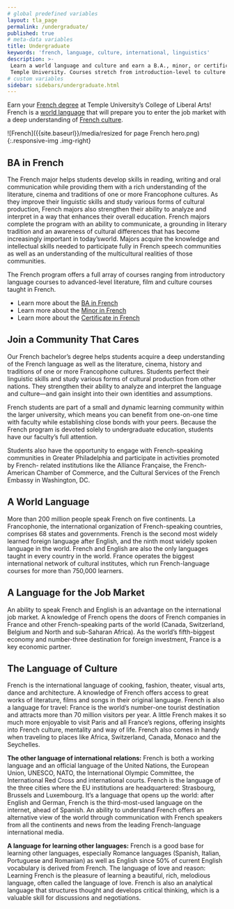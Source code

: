 ```yaml
---
# global predefined variables
layout: tla_page
permalink: /undergraduate/
published: true
# meta-data variables
title: Undergraduate
keywords: 'french, language, culture, international, linguistics'
description: >-
 Learn a world language and culture and earn a B.A., minor, or certificate in French at
 Temple University. Courses stretch from introduction-level to culture & literature.
# custom variables
sidebar: sidebars/undergraduate.html
---
```

Earn your [French degree](#ba-in-french) at Temple University’s College of Liberal Arts! French is a [world language](#a-world-language) that will prepare you to enter the job market with a deep understanding of [French culture](#the-language-of-culture).

![French]({{site.baseurl}}/media/resized for page French hero.png){:.responsive-img .img-right}
## BA in French
The French major helps students develop skills in reading, writing and oral communication while providing them with a rich understanding of the literature, cinema and traditions of one or more Francophone cultures. As they improve their linguistic skills and study various forms of cultural production, French majors also strengthen their ability to analyze and interpret in a way that enhances their overall education. French majors complete the program with an ability to communicate, a grounding in literary tradition and an awareness of cultural differences that has become increasingly important in today’sworld. Majors acquire the knowledge and intellectual skills needed to participate fully in French speech communities as well as an understanding of the multicultural realities of those communities.

The French program offers a full array of courses ranging from introductory language courses to advanced-level literature, film and culture courses taught in French.

- Learn more about the [BA in French](https://www.temple.edu/academics/degree-programs/french-major-la-fren-ba)<br>
- Learn more about the [Minor in French](http://bulletin.temple.edu/undergraduate/liberal-arts/french/minor-french/)<br>
- Learn more about the [Certificate in French](https://www.temple.edu/academics/degree-programs/french-certificate-undergraduate-la-fren-cr2%2B)<br>

## Join a Community That Cares
Our French bachelor’s degree helps students acquire a deep understanding of the French language as well as the literature, cinema, history and traditions of one or more Francophone cultures. Students perfect their linguistic skills and study various forms of cultural production from other nations. They strengthen their ability to analyze and interpret the language and culture—and gain insight into their own identities and assumptions.

French students are part of a small and dynamic learning community within the larger university, which means you can benefit from one-on-one time with faculty while establishing close bonds with your peers. Because the French program is devoted solely to undergraduate education, students have our faculty’s full attention.

Students also have the opportunity to engage with French-speaking communities in Greater Philadelphia and participate in activities promoted by French- related institutions like the Alliance Française, the French-American Chamber of Commerce, and the Cultural Services of the French Embassy in Washington, DC.

## A World Language
More than 200 million people speak French on five continents. La Francophonie, the international organization of French-speaking countries, comprises 68 states and governments. French is the second most widely learned foreign language after English, and the ninth most widely spoken language in the world. French and English are also the only languages taught in every country in the world. France operates the biggest international network of cultural institutes, which run French-language courses for more than 750,000 learners.

## A Language for the Job Market
An ability to speak French and English is an advantage on the international job market. A knowledge of French opens the doors of French companies in France and other French-speaking parts of the world (Canada, Switzerland, Belgium and North and sub-Saharan Africa). As the world’s fifth-biggest economy and number-three destination for foreign investment, France is a key economic partner.

## The Language of Culture
French is the international language of cooking, fashion, theater, visual arts, dance and architecture. A knowledge of French offers access to great works of literature,  films and songs in their original language. French is also a language for travel: France is the world’s number-one tourist destination and attracts more than 70 million visitors per year. A little French makes it so much more enjoyable to visit Paris and all France’s regions, offering insights into French culture, mentality and way of life. French also comes in handy when traveling to places like Africa, Switzerland, Canada, Monaco and the Seychelles.

**The other language of international relations:** French is both a working language and an official language of the United Nations, the European Union, UNESCO, NATO, the International Olympic Committee, the International Red Cross and international courts. French is the language of the three cities where the EU institutions are headquartered: Strasbourg, Brussels and Luxembourg. It’s a language that opens up the world: after English and German, French is the third-most-used language on the internet, ahead of Spanish. An ability to understand French offers an alternative view of the world through communication with French speakers from all the continents and news from the leading French-language international media.

**A language for learning other languages:** French is a good base for learning other languages, especially Romance languages (Spanish, Italian, Portuguese and Romanian) as well as English since 50% of current English vocabulary is derived from French. The language of love and reason: Learning French is the pleasure of learning a beautiful, rich, melodious language, often called the language of love. French is also an analytical language that structures thought and develops critical thinking, which is a valuable skill for discussions and negotiations.
